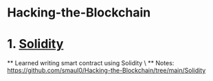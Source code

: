 # Hacking-the-Blockchain

# 1. [Solidity](https://github.com/smaul0/Hacking-the-Blockchain/tree/main/Solidity)
** Learned writing smart contract using Solidity \ **
Notes: https://github.com/smaul0/Hacking-the-Blockchain/tree/main/Solidity 

